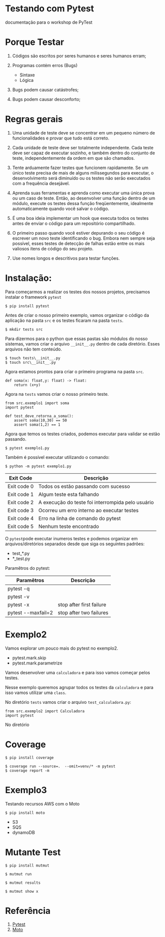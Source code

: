 # Testando com Pytest

documentação para o workshop de PyTest

# Porque Testar

1. Códigos são escritos por seres humanos e seres humanos erram;

2. Programas contém erros (Bugs)
    - Sintaxe
    - Lógica

3. Bugs podem causar catástrofes;

4. Bugs podem causar desconforto;


# Regras gerais

1. Uma unidade de teste deve se concentrar em um pequeno número de funcionalidades e provar que tudo está correto.

2. Cada unidade de teste deve ser totalmente independente. Cada teste deve ser capaz de executar sozinho, e também dentro do conjunto de teste, independentemente da ordem em que são chamados. 

3. Tente arduamente fazer testes que funcionem rapidamente. Se um único teste precisa de mais de alguns milissegundos para executar, o desenvolvimento será diminuído ou os testes não serão executados com a frequência desejável.

4. Aprenda suas ferramentas e aprenda como executar uma única prova ou um caso de teste. Então, ao desenvolver uma função dentro de um módulo, execute os testes dessa função freqüentemente, idealmente automaticamente quando você salvar o código.

5. É uma boa ideia implementar um hook que executa todos os testes antes de enviar o código para um repositório compartilhado.

6. O primeiro passo quando você estiver depurando o seu código é escrever um novo teste identificando o bug. Embora nem sempre seja possível, esses testes de detecção de falhas estão entre os mais valiosos itens de código do seu projeto.

7. Use nomes longos e descritivos para testar funções. 


# Instalação:

Para começarmos a realizar os testes dos nossos projetos, precisamos instalar o framework `pytest`

```
$ pip install pytest
```

Antes de criar o nosso primeiro exemplo, vamos organizar o código da aplicação na pasta `src` e os testes ficaram na pasta `tests`.

```
$ mkdir tests src
```

Para dizermos para o python que essas pastas são módulos do nosso sistemas, vamos criar o arquivo `__init__.py` dentro de cada diretório. Esses arquivos não tem conteúdo.

```
$ touch tests\__init__.py
$ touch src\__init__.py
```

Agora estamos prontos para criar o primeiro programa na pasta `src`. 

```
def soma(x: float,y: float) -> float:
    return (x+y)
```

Agora na `tests` vamos criar o nosso primeiro teste.

```
from src.exemplo1 import soma
import pytest

def test_deve_retorna_a_soma():
    assert soma(10,30) == 50
    assert soma(1,2) == 1

```

Agora que temos os testes criados, podemos executar para validar se estão passando.

```
$ pytest exemplo1.py
```

Também é possível executar utilizando o comando:

```
$ python -m pytest exemplo1.py
```

| Exit Code | Descrição |
|-----------|-----------|
| Exit code 0 | Todos os estão passando com sucesso |
| Exit code 1 | Algum teste esta falhando |
| Exit code 2 | A execução do teste foi interrompida pelo usuário |
| Exit code 3 | Ocorreu um erro interno ao executar testes |
| Exit code 4 | Erro na linha de comando do pytest |
| Exit code 5 | Nenhum teste encontrado |


O `pytest`pode executar inumeros testes e podemos organizar em arquivos/diretórios separados desde que siga os seguintes padrões:

* test_*.py
* *_test.py

Paramêtros do pytest:

| Paramêtros | Descrição |
|------------|-----------|
|pytest -q   |           |
|pytest -v   |           |  
|pytest -x   |  stop after first failure |
|pytest --maxfail=2|  stop after two failures|


# Exemplo2

Vamos explorar um pouco mais do pytest no exemplo2. 

* pytest.mark.skip
* pytest.mark.parametrize

Vamos desenvolver uma `calculadora` e para isso vamos começar pelos testes.

Nesse exemplo queremos agrupar todos os testes da `calculadora` e para isso vamos utilizar uma  `class`.

No diretório `tests` vamos criar o arquivo `test_calculadora.py`:

```
from src.exemplo2 import Calculadora
import pytest

```

No diretório 

# Coverage

```
$ pip install coverage
```


```
$ coverage run --source=.  --omit=venv/* -m pytest
$ coverage report -m
```


# Exemplo3

Testando recursos AWS com o Moto

```
$ pip install moto
```

* S3
* SQS 
* dynamoDB


# Mutante Test

```
$ pip install mutmut
```

```
$ mutmut run
```

```
$ mutmut results
```

```
$ mutmut show x
```

# Referência
1. [Pytest](https://docs.pytest.org/_/downloads/en/3.4.2/pdf/ )
2. [Moto](https://github.com/spulec/moto)